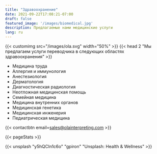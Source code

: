 ```yaml
---
title: "Здравоохранение"
date: 2021-09-22T17:08:21-07:00
draft: false
featured_image: '/images/biomedical.jpg'
description: Предлагаемые нами медицинские услуги
lang: ru
---
```


{{< customimg src="/images/ola.svg" width="50%" >}}
{{< head 2 "Мы предлагаем услуги переводчика в следующих областях здравоохранения" >}}

- Медицина труда
- Аллергия и иммунология
- Анестезиология
- Дерматология
- Диагностическая радиология
- Неотложная медицинская помощь
- Семейная медицина
- Медицина внутренних органов
- Медицинская генетика
- Медицинская инженерия
- Педиатрическая медицина

{{< contactbtn email=sales@olainterpreting.com >}}

{{< pageStats >}}

{{< unsplash "y5hQCIn1c6o" "gpiron" "Unsplash: Health & Wellness" >}}
